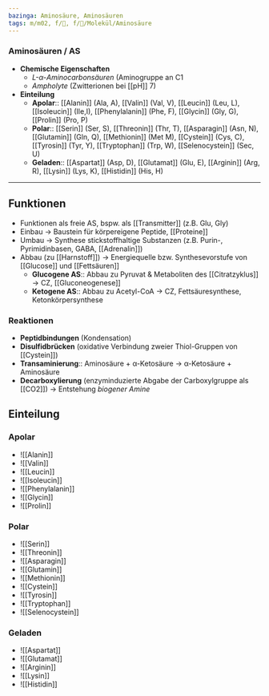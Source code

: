 ```yaml
---
bazinga: Aminosäure, Aminosäuren
tags: m/m02, f/🧪, f/🧪/Molekül/Aminosäure
---
```

### Aminosäuren / AS
- **Chemische Eigenschaften** 
	- *L-α-Aminocarbonsäuren* (Aminogruppe an C1
	- *Ampholyte* (Zwitterionen bei [[pH]] 7)
- **Einteilung**
	- **Apolar**:: [[Alanin]] (Ala, A), [[Valin]] (Val, V), [[Leucin]] (Leu, L), [[Isoleucin]] (Ile,I), [[Phenylalanin]] (Phe, F), [[Glycin]] (Gly, G), [[Prolin]] (Pro, P)
	- **Polar**:: [[Serin]] (Ser, S), [[Threonin]] (Thr, T), [[Asparagin]] (Asn, N), [[Glutamin]] (Gln, Q), [[Methionin]] (Met M), [[Cystein]] (Cys, C), [[Tyrosin]] (Tyr, Y), [[Tryptophan]] (Trp, W), [[Selenocystein]] (Sec, U)
	- **Geladen**:: [[Aspartat]] (Asp, D), [[Glutamat]] (Glu, E), [[Arginin]] (Arg, R), [[Lysin]] (Lys, K), [[Histidin]] (His, H)
---

## Funktionen
- Funktionen als freie AS, bspw. als [[Transmitter]] (z.B. Glu, Gly)
- Einbau → Baustein für körpereigene Peptide, [[Proteine]]
- Umbau → Synthese stickstoffhaltige Substanzen (z.B. Purin-, Pyrimidinbasen, GABA, [[Adrenalin]])
- Abbau (zu [[Harnstoff]]) → Energiequelle bzw. Synthesevorstufe von [[Glucose]] und [[Fettsäuren]]
    - **Glucogene AS**:: Abbau zu Pyruvat & Metaboliten des [[Citratzyklus]] → CZ, [[Gluconeogenese]]
    - **Ketogene AS**:: Abbau zu Acetyl-CoA → CZ, Fettsäuresynthese, Ketonkörpersynthese

### Reaktionen
- **Peptidbindungen** (Kondensation)
- **Disulfidbrücken** (oxidative Verbindung zweier Thiol-Gruppen von [[Cystein]])
- **Transaminierung**:: Aminosäure + α-Ketosäure → α-Ketosäure + Aminosäure
- **Decarboxylierung** (enzyminduzierte Abgabe der Carboxylgruppe als [[CO2]]) → Entstehung *biogener Amine*

## Einteilung
### Apolar
- ![[Alanin]]
- ![[Valin]]
- ![[Leucin]]
- ![[Isoleucin]]
- ![[Phenylalanin]]
- ![[Glycin]]
- ![[Prolin]]

### Polar
- ![[Serin]]
- ![[Threonin]]
- ![[Asparagin]] 
- ![[Glutamin]]
- ![[Methionin]] 
- ![[Cystein]] 
- ![[Tyrosin]]
- ![[Tryptophan]]
- ![[Selenocystein]]

### Geladen
- ![[Aspartat]] 
- ![[Glutamat]]
- ![[Arginin]] 
- ![[Lysin]] 
- ![[Histidin]] 